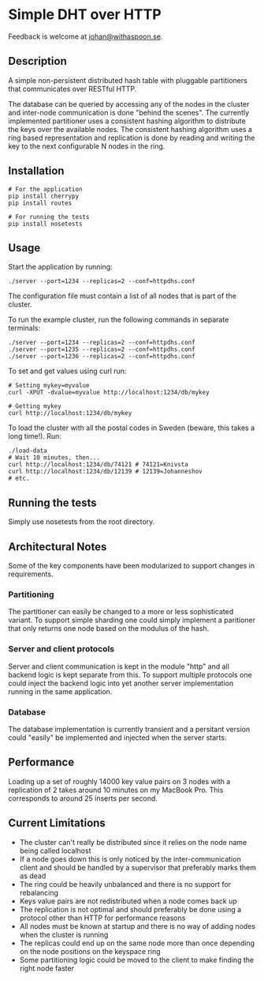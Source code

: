 # Simple DHT over HTTP

Feedback is welcome at [johan@withaspoon.se](mailto:johan@withaspoon.se).

## Description

A simple non-persistent distributed hash table with pluggable partitioners that communicates over RESTful HTTP.

The database can be queried by accessing any of the nodes in the cluster and inter-node communication is done "behind the scenes". The currently implemented partitioner uses a consistent hashing algorithm to distribute the keys over the available nodes. The consistent hashing algorithm uses a ring based representation and replication is done by reading and writing the key to the next configurable N nodes in the ring.

## Installation

    # For the application
    pip install cherrypy
    pip install routes
    
    # For running the tests
    pip install nosetests
    

## Usage

Start the application by running:

    ./server --port=1234 --replicas=2 --conf=httpdhs.conf

The configuration file must contain a list of all nodes that is part of the cluster.

To run the example cluster, run the following commands in separate terminals:

    ./server --port=1234 --replicas=2 --conf=httpdhs.conf
    ./server --port=1235 --replicas=2 --conf=httpdhs.conf
    ./server --port=1236 --replicas=2 --conf=httpdhs.conf

To set and get values using curl run:

    # Setting mykey=myvalue
    curl -XPUT -dvalue=myvalue http://localhost:1234/db/mykey
    
    # Getting mykey
    curl http://localhost:1234/db/mykey

To load the cluster with all the postal codes in Sweden (beware, this takes a long time!). Run:

    ./load-data
    # Wait 10 minutes, then...
    curl http://localhost:1234/db/74121 # 74121=Knivsta
    curl http://localhost:1234/db/12139	# 12139=Johanneshov
    # etc.

## Running the tests

Simply use nosetests from the root directory.

## Architectural Notes

Some of the key components have been modularized to support changes in requirements.

### Partitioning

The partitioner can easily be changed to a more or less sophisticated variant. To support simple sharding one could simply implement a paritioner that only returns one node based on the modulus of the hash.

### Server and client protocols

Server and client communication is kept in the module "http" and all backend logic is kept separate from this. To support multiple protocols one could  inject the backend logic into yet another server implementation running in the same application.

### Database

The database implementation is currently transient and a persitant version could "easily" be implemented and injected when the server starts.

## Performance

Loading up a set of roughly 14000 key value pairs on 3 nodes with a replication of 2 takes around 10 minutes on my MacBook Pro. This corresponds to around 25 inserts per second.

## Current Limitations

- The cluster can't really be distributed since it relies on the node name being called localhost
- If a node goes down this is only noticed by the inter-communication client and should be handled by a supervisor that preferably marks them as dead
- The ring could be heavily unbalanced and there is no support for rebalancing
- Keys value pairs are not redistributed when a node comes back up
- The replication is not optimal and should preferably be done using a protocol other than HTTP for performance reasons
- All nodes must be known at startup and there is no way of adding nodes when the cluster is running
- The replicas could end up on the same node more than once depending on the node positions on the keyspace ring
- Some partitioning logic could be moved to the client to make finding the right node faster